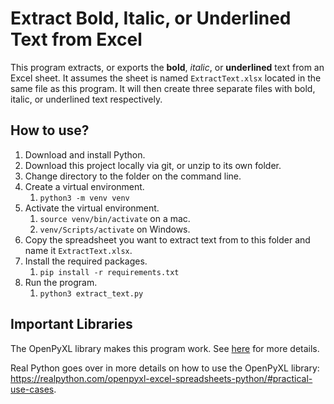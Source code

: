 # Extract Bold, Italic, or Underlined Text from Excel 
This program extracts, or exports the **bold**, _italic_, or __underlined__ text from an Excel sheet. It assumes the 
sheet is named `ExtractText.xlsx` located in the same file as this program. It will then create three separate files 
with bold, italic, or underlined text respectively. 

## How to use?
1) Download and install Python.
2) Download this project locally via git, or unzip to its own folder.
3) Change directory to the folder on the command line.
4) Create a virtual environment.
   1) `python3 -m venv venv`
5) Activate the virtual environment.
   1) `source venv/bin/activate` on a mac.
   2) `venv/Scripts/activate` on Windows.
6) Copy the spreadsheet you want to extract text from to this folder and name it `ExtractText.xlsx`.
7) Install the required packages.
   1) `pip install -r requirements.txt`
8) Run the program.
   1) `python3 extract_text.py`

## Important Libraries
The OpenPyXL library makes this program work. See [here](https://openpyxl.readthedocs.io/en/2.5.14/tutorial.html#loading-from-a-file)
for more details.

Real Python goes over in more details on how to use the OpenPyXL library: 
https://realpython.com/openpyxl-excel-spreadsheets-python/#practical-use-cases.

